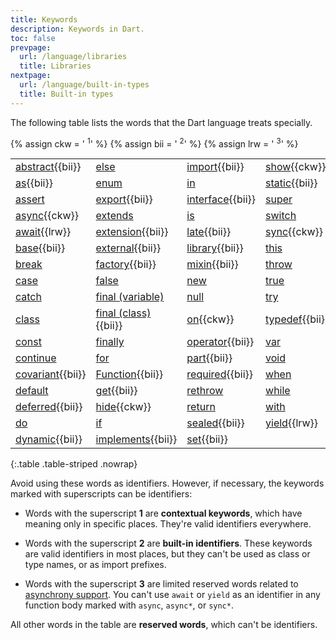 ```yaml
---
title: Keywords
description: Keywords in Dart.
toc: false
prevpage:
  url: /language/libraries
  title: Libraries
nextpage:
  url: /language/built-in-types
  title: Built-in types
---
```


The following table lists the words that the Dart language treats specially.

{% assign ckw = '&nbsp;<sup title="contextual keyword" alt="contextual keyword">1</sup>' %}
{% assign bii = '&nbsp;<sup title="built-in-identifier" alt="built-in-identifier">2</sup>' %}
{% assign lrw = '&nbsp;<sup title="limited reserved word" alt="limited reserved word">3</sup>' %}

|||||
|-|-|-|-|
| [abstract][]{{bii}} | [else][]              | [import][]{{bii}}  | [show][]{{ckw}} |
| [as][]{{bii}}      | [enum][]              | [in][]             | [static][]{{bii}} |
| [assert][]         | [export][]{{bii}}     | [interface][]{{bii}} | [super][]       |
| [async][]{{ckw}}   | [extends][]           | [is][]             | [switch][]      |
| [await][]{{lrw}}   | [extension][]{{bii}}  | [late][]{{bii}}    | [sync][]{{ckw}} |
| [base][]{{bii}}    | [external][]{{bii}}   | [library][]{{bii}} | [this][]        |
| [break][]          | [factory][]{{bii}}    | [mixin][]{{bii}}   | [throw][]       |
| [case][]           | [false][]             | [new][]            | [true][]        |
| [catch][]          | [final (variable)][]  | [null][]           | [try][]         |
| [class][]          | [final (class)][]{{bii}} | [on][]{{ckw}}      | [typedef][]{{bii}} |
| [const][]          | [finally][]           | [operator][]{{bii}} | [var][]         |
| [continue][]       | [for][]               | [part][]{{bii}}    | [void][]        |
| [covariant][]{{bii}} | [Function][]{{bii}}   | [required][]{{bii}} | [when][]        |
| [default][]        | [get][]{{bii}}        | [rethrow][]        | [while][]       |
| [deferred][]{{bii}} | [hide][]{{ckw}}       | [return][]         | [with][]        |
| [do][]             | [if][]                | [sealed][]{{bii}}  | [yield][]{{lrw}} |
| [dynamic][]{{bii}} | [implements][]{{bii}} | [set][]{{bii}}     |                 |

{:.table .table-striped .nowrap}

[abstract]: /language/class-modifiers#abstract
[as]: /language/operators#type-test-operators
[assert]: /language/error-handling#assert
[async]: /language/async
[await]: /language/async
[base]: /language/class-modifiers#base
[break]: /language/loops#break-and-continue
[case]: /language/branches#switch
[catch]: /language/error-handling#catch
[class]: /language/classes#instance-variables
[const]: /language/variables#final-and-const
[continue]: /language/loops#break-and-continue
[covariant]: /guides/language/sound-problems#the-covariant-keyword
[default]: /language/branches#switch
[deferred]: /language/libraries#lazily-loading-a-library
[do]: /language/loops#while-and-do-while
[dynamic]: /language#important-concepts
[else]: /language/branches#if
[enum]: /language/enums
[export]: /guides/libraries/create-packages
[extends]: /language/extend
[extension]: /language/extension-methods
[external]: https://spec.dart.dev/DartLangSpecDraft.pdf#External%20Functions
[factory]: /language/constructors#factory-constructors
[false]: /language/built-in-types#booleans
[final (variable)]: /language/variables#final-and-const
[final (class)]: /language/class-modifiers#final
[finally]: /language/error-handling#finally
[for]: /language/loops#for-loops
[Function]: /language/functions
[get]: /language/methods#getters-and-setters
[hide]: /language/libraries#importing-only-part-of-a-library
[if]: /language/branches#if
[implements]: /language/classes#implicit-interfaces
[import]: /language/libraries#using-libraries
[in]: /language/loops#for-loops
[interface]: /language/class-modifiers#interface
[is]: /language/operators#type-test-operators
[late]: /language/variables#late-variables
[library]: /language/libraries
[mixin]: /language/mixins
[new]: /language/classes#using-constructors
[null]: /language/variables#default-value
[on]: /language/error-handling#catch
[operator]: /language/methods#operators
[part]: /guides/libraries/create-packages#organizing-a-package
[required]: /language/functions#named-parameters
[rethrow]: /language/error-handling#catch
[return]: /language/functions#return-values
[sealed]: /language/class-modifiers#sealed
[set]: /language/methods#getters-and-setters
[show]: /language/libraries#importing-only-part-of-a-library
[static]: /language/classes#class-variables-and-methods
[super]: /language/extend
[switch]: /language/branches#switch
[sync]: /language/functions#generators
[this]: /language/constructors
[throw]: /language/error-handling#throw
[true]: /language/built-in-types#booleans
[try]: /language/error-handling#catch
[typedef]: /language/typedefs
[var]: /language/variables
[void]: /language/built-in-types
[when]: /language/branches#when
[with]: /language/mixins
[while]: /language/loops#while-and-do-while
[yield]: /language/functions#generators

Avoid using these words as identifiers.
However, if necessary, the keywords marked with superscripts can be identifiers:

* Words with the superscript **1** are **contextual keywords**,
  which have meaning only in specific places.
  They're valid identifiers everywhere.

* Words with the superscript **2** are **built-in identifiers**.
  These keywords are valid identifiers in most places,
  but they can't be used as class or type names, or as import prefixes.

* Words with the superscript **3** are limited reserved words related to
  [asynchrony support][].
  You can't use `await` or `yield` as an identifier
  in any function body marked with `async`, `async*`, or `sync*`.

All other words in the table are **reserved words**,
which can't be identifiers.

[asynchrony support]: /language/async
